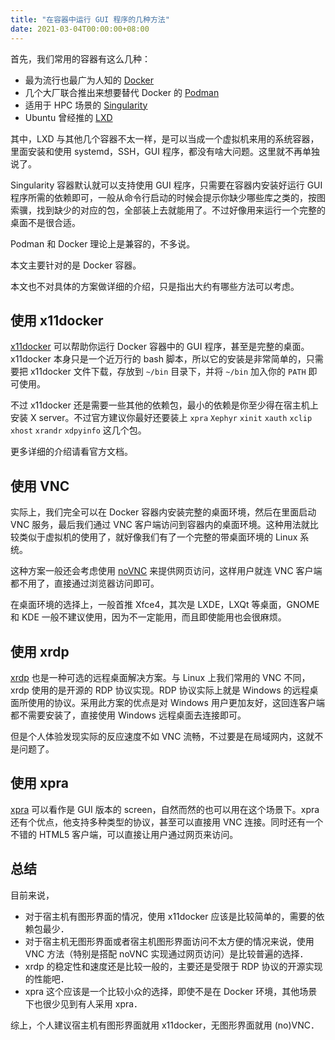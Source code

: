 ```yaml
---
title: "在容器中运行 GUI 程序的几种方法"
date: 2021-03-04T00:00:00+08:00
---
```


首先，我们常用的容器有这么几种：

* 最为流行也最广为人知的 [Docker](https://www.docker.com)
* 几个大厂联合推出来想要替代 Docker 的 [Podman](https://podman.io)
* 适用于 HPC 场景的 [Singularity](https://sylabs.io/singularity)
* Ubuntu 曾经推的 [LXD](https://linuxcontainers.org/lxd/introduction)

其中，LXD 与其他几个容器不太一样，是可以当成一个虚拟机来用的系统容器，里面安装和使用 systemd，SSH，GUI 程序，都没有啥大问题。这里就不再单独说了。

Singularity 容器默认就可以支持使用 GUI 程序，只需要在容器内安装好运行 GUI 程序所需的依赖即可，一般从命令行启动的时候会提示你缺少哪些库之类的，按图索骥，找到缺少的对应的包，全部装上去就能用了。不过好像用来运行一个完整的桌面不是很合适。

Podman 和 Docker 理论上是兼容的，不多说。

本文主要针对的是 Docker 容器。

本文也不对具体的方案做详细的介绍，只是指出大约有哪些方法可以考虑。

## 使用 x11docker

[x11docker](https://github.com/mviereck/x11docker) 可以帮助你运行 Docker 容器中的 GUI 程序，甚至是完整的桌面。x11docker 本身只是一个近万行的 bash 脚本，所以它的安装是非常简单的，只需要把 x11docker 文件下载，存放到 `~/bin` 目录下，并将 `~/bin` 加入你的 `PATH` 即可使用。

不过 x11docker 还是需要一些其他的依赖包，最小的依赖是你至少得在宿主机上安装 X server。不过官方建议你最好还要装上 `xpra` `Xephyr` `xinit` `xauth` `xclip` `xhost` `xrandr` `xdpyinfo` 这几个包。

更多详细的介绍请看官方文档。

## 使用 VNC

实际上，我们完全可以在 Docker 容器内安装完整的桌面环境，然后在里面启动 VNC 服务，最后我们通过 VNC 客户端访问到容器内的桌面环境。这种用法就比较类似于虚拟机的使用了，就好像我们有了一个完整的带桌面环境的 Linux 系统。

这种方案一般还会考虑使用 [noVNC](https://github.com/novnc/noVNC) 来提供网页访问，这样用户就连 VNC 客户端都不用了，直接通过浏览器访问即可。

在桌面环境的选择上，一般首推 Xfce4，其次是 LXDE，LXQt 等桌面，GNOME 和 KDE 一般不建议使用，因为不一定能用，而且即使能用也会很麻烦。

## 使用 xrdp

[xrdp](http://xrdp.org)  也是一种可选的远程桌面解决方案。与 Linux 上我们常用的 VNC 不同，xrdp 使用的是开源的 RDP 协议实现。RDP 协议实际上就是 Windows 的远程桌面所使用的协议。采用此方案的优点是对 Windows 用户更加友好，这回连客户端都不需要安装了，直接使用 Windows 远程桌面去连接即可。

但是个人体验发现实际的反应速度不如 VNC 流畅，不过要是在局域网内，这就不是问题了。

## 使用 xpra

[xpra](https://xpra.org) 可以看作是 GUI 版本的 screen，自然而然的也可以用在这个场景下。xpra 还有个优点，他支持多种类型的协议，甚至可以直接用 VNC 连接。同时还有一个不错的 HTML5 客户端，可以直接让用户通过网页来访问。

## 总结

目前来说，

* 对于宿主机有图形界面的情况，使用 x11docker 应该是比较简单的，需要的依赖包最少．
* 对于宿主机无图形界面或者宿主机图形界面访问不太方便的情况来说，使用 VNC 方法（特别是搭配 noVNC 实现通过网页访问）是比较普遍的选择．
* xrdp 的稳定性和速度还是比较一般的，主要还是受限于 RDP 协议的开源实现的性能吧．
* xpra 这个应该是一个比较小众的选择，即使不是在 Docker 环境，其他场景下也很少见到有人采用 xpra．

综上，个人建议宿主机有图形界面就用 x11docker，无图形界面就用 (no)VNC．